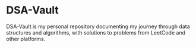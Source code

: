 # DSA-Vault
DSA-Vault is my personal repository documenting my journey through data structures and algorithms, with solutions to problems from LeetCode and other platforms.
